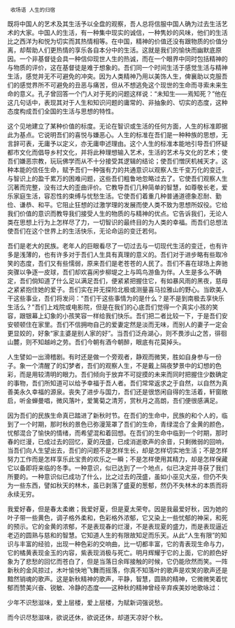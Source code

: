      收场语 人生的归宿 

   既将中国人的艺术及其生活予以全盘的观察，吾人总将信服中国人确为过去生活艺术的大家。中国人的生活，有一种集中现实的诚信，一种隽妙的风味，他们的生活比之西洋为和悦为切实而其热情相等。在中国，精神的价值还没有跟物质的价值分离，却帮助人们更热情的享乐各自本分中的生活。这就是我们的愉快而幽默底原因。一个非基督徒会具一种信仰现世人生的热诚，而在一个眼界中同时包括精神的与物质的评价，这在基督徒是难于想象的。吾们同一个时间生活于感觉生活与精神生活，感觉并无不可避免的冲突。因为人类精神乃用以美饰人生，俾襄助以克服吾们的感觉界所不可避免的丑恶与痛苦，但从不想逃免这个现世的生命而寻索未来生命的意义。孔子曾回答一个门人对于死的问题这样说：“未知生——焉知死？”他在这几句话中，表现其对于人生和知识问题的庸常的、非抽象的、切实的态度，这种态度构成吾们全国的生活与思想的特性。 

   这个见地建立了某种价值的标度。无论在智识或生活的任何方面，人生的标准即据此为基点。它说明吾们的喜悦与嫌恶心。人生的标准在吾们是一种种族的思想，无言辞可表，无庸予以定义，亦无庸申述理由。这个人生的标准本能地引导吾们怀疑都市文化而倡导乡村文化，并将此种理想输入艺术，生活的艺术与文化的艺术；使吾们嫌恶宗教，玩玩佛学而从不十分接受其逻辑的结论；使吾们憎厌机械天才。这种本能的信任生命，赋予吾们一种强有力的共通意识以观察人生千变万化的变迁，与智识上的盈千累万的困难问题，这些吾们粗鲁地忽略过去了。它使吾们观察人生沉著而完整，没有过大的歪曲评价。它教导吾们几种简单的智慧，如尊敬长老，爱乐家庭生活，容忍性的束缚与忧愁生活。它使吾们着重几种普通道德象忍耐、勤俭、谦恭、和平。它阻止狂想的过激学理的发展而使人类不致为思想所奴役。它给我们价值的意识而教导我们接受人生的物质的与精神的优点。它告诉我们，无论人类在思想上行为上怎样尽了力，一切智识的最终目的为人类的幸福。而吾们总想法使吾们在这个世界上的生活快乐，无论命运的变迁若何。 

   吾们是老大的民族。老年人的巨眼看尽了一切过去与一切现代生活的变迁，也有许多是浅薄的，也有许多对于吾们人生具有真理的意义的。吾们对于进步略有些取冷笑的态度，吾们又有些懦弱，原来吾们是老苍苍的人民了。吾们不喜在球场上奔驰突骤以争逐一皮球，吾们却欢喜闲步柳堤之上与鸣鸟游鱼为伴。人生是多么不确定，吾们倘知道了什么足以满足吾们，便紧紧把握住它，有如暴风雨的黑夜，慈母之紧紧抱住她的爱子。吾们实在并无探险北极或测量喜马拉雅山的野心。当欧美人干这些事业，吾们将发问：“吾们干这些事情为的是什么？是不是到南极去享快乐生活么？”吾们上戏院或电影院，但是在我们的心底吾们觉得一个真实小孩的笑容，跟银幕上幻象的小孩笑容一样给我们快乐。吾们把二者比较一下，于是吾们安安顿顿住在家里。吾们不信拥吻自己的爱妻定然是淡而无味，而别人的妻子一定会更显姣的，好象“家主婆是别人家的好”。当吾们泛舟湖心，则不畏涉山之苦，徘徊山麓，则不知越岭之劳。吾们今朝有酒今朝醉，眼底有花莫掉头。 

   人生譬如一出滑稽剧。有时还是做一个旁观者，静观而微笑，胜如自身参与一份子。象一个清醒了的幻梦者，吾们的观察人生，不是戴上隔夜梦景中的幻想的色彩，而是用较清明的眼力。吾们倾向于放弃不可捉摸的未来而同时把握住少数确定的事物，吾们所知道可以给予幸福于吾人者。吾们常常返求之于自然，以自然为真善美永久幸福的源泉。丧失了进步与国力，吾们还是很悠闲自得的生活着，轩窗敞启，听金蝉曼唱，微风落叶，爱篱菊之清芳，赏秋月之高朗，吾们便很感满足。 

   因为吾们的民族生命真已踏进了新秋时节。在吾们的生命中，民族的和个人的，临到了一个时期，那时秋的景色已弥漫笼罩了吾们的生命，青绿混合了金黄的颜色，忧郁混合了愉快的情绪，而希望混和着回想。在吾们的生命中临到一个时期，那时春的烂漫，已成过去的回忆，夏的茂盛，已成消逝歌声的余音，只剩微弱的回响，当吾们向人生望出去，吾们的问题不是怎样生长，却是怎样切实地生活；不是怎样努力工作而是怎样享乐此宝贵的欢乐之一瞬；不是怎样使用其精力，却是怎样保藏它以备即将来临的冬季。一种意识，似已达到了一个地点，似已决定并寻获了我们所要的。一种意识似已成功了什么，比之过去的茂盛，虽如小巫见大巫，但仍不失为一些东西，譬如秋天的林木，虽已剥落了盛夏的葱郁，然仍不失林木的本质而将永续无穷。 

   我爱好春，但是春太柔嫩；我爱好夏，但是夏太荣夸。因是我最爱好秋，因为她的叶子带一些黄色，调子格外柔和，色彩格外浓郁，它又染上一些忧郁的神采，和死的预示。它的金黄的浓郁，不是表现春的烂漫，不是表现夏的盛力，而是表现逼近老迈的圆熟与慈和的智慧。它知道人生的有限故知足而乐天。从此“人生有限”的知识与丰富的经验，出现一种色彩的交响曲，比一切都丰富，它的青表现生命与力，它的橘黄表现金玉的内容，紫表现消极与死亡。明月辉耀于它的上面，它的颜色好象为了悲愁的回忆而苍白了，但是当落日余晖接触的时候，它仍能欣然而笑。一阵新秋的金风掠过，木叶愉快地飞舞而摇落，你真不知落叶的歌声是欢笑的歌声还是黯然销魂的歌声。这是新秋精神的歌声，平静，智慧，圆熟的精神，它微微笑着忧郁而赞美兴奋、锐敏、冷静的态度——这种秋的精神曾经辛弃疾美妙地歌咏过： 

   少年不识愁滋味，爱上层楼，爱上层楼，为赋新词强说愁。 

   而今识尽愁滋味，欲说还休，欲说还休，却道天凉好个秋。 

